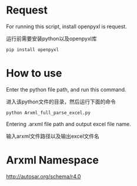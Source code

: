 # Request

For running this script, install openpyxl is request.

运行前需要安装python以及openpyxl库

```bash
pip install openpyxl
```

# How to use

Enter the python file path, and run this command.

进入该python文件的目录，然后运行下面的命令

```bash
python Arxml_full_parse_excel.py
```
Entering .arxml file path and output excel file name.

输入arxml文件路径以及输出excel文件名

# Arxml Namespace

http://autosar.org/schema/r4.0
